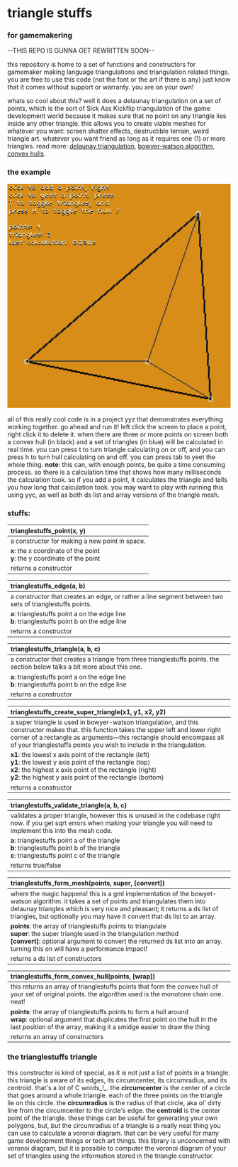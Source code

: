 # triangle stuffs

### for gamemakering

--THIS REPO IS GUNNA GET REWRITTEN SOON--

this repository is home to a set of functions and constructors for gamemaker making language triangulations and triangulation related things. you are free to use this code (not the font or the art if there is any) just know that it comes without support or warranty. you are on your own!

whats so cool about this? well it does a delaunay triangulation on a set of points, which is the sort of Sick Ass Kickflip triangulation of the game development world because it makes sure that no point on any triangle lies inside any other triangle. this allows you to create viable meshes for whatever you want: screen shatter effects, destructible terrain, weird triangle art. whatever you want friend as long as it requires one (1) or more triangles. read more: [delaunay triangulation](https://en.wikipedia.org/wiki/Delaunay_triangulation), [bowyer-watson algorithm](https://en.wikipedia.org/wiki/Bowyer–Watson_algorithm), [convex hulls](https://en.wikipedia.org/wiki/Convex_hull_algorithms).

### the example

![logo](https://github.com/attic-stuff/trianglestuffs-for-gamemaker/blob/main/logo.png)

all of this really cool code is in a project yyz that demonstrates everything working together. go ahead and run it! left click the screen to place a point, right click it to delete it. when there are three or more points on screen both a convex hull (in black) and a set of triangles (in blue) will be calculated in real time. you can press t to turn triangle calculating on or off, and you can press h to turn hull calculating on and off. you can press tab to yeet the whole thing. **note**: this can, with enough points, be quite a time consuming process. so there is a calculation time that shows how many milliseconds the calculation took. so if you add a point, it calculates the triangle and tells you how long that calculation took. you may want to play with running this using yyc, as well as both ds list and array versions of the triangle mesh.

### stuffs:

| trianglestuffs_point(x, y)                                   |
| :----------------------------------------------------------- |
| a constructor for making a new point in space.               |
| **x**: the x coordinate of the point<br />**y**: the y coordinate of the point |
| returns a constructor                                        |

| trianglestuffs_edge(a, b)                                    |
| :----------------------------------------------------------- |
| a constructor that creates an edge, or rather a line segment between two sets of trianglestuffs points. |
| **a**: trianglestuffs point a on the edge line<br />**b**: trianglestuffs point b on the edge line |
| returns a constructor                                        |

| trianglestuffs_triangle(a, b, c)                             |
| :----------------------------------------------------------- |
| a constructor that creates a triangle from three trianglestuffs points. the section below talks a bit more about this one. |
| **a**: trianglestuffs point a on the edge line<br />**b**: trianglestuffs point b on the edge line |
| returns a constructor                                        |

| trianglestuffs_create_super_triangle(x1, y1, x2, y2)         |
| :----------------------------------------------------------- |
| a super triangle is used in bowyer-watson triangulation, and this constructor makes that. this function takes the upper left and lower right corner of a rectangle as arguments—this rectangle should encompass all of your trianglestuffs points you wish to include in the triangulation. |
| **x1**: the lowest x axis point of the rectangle (left)<br />**y1**: the lowest y axis point of the rectangle (top)<br />**x2**: the highest x axis point of the rectangle (right)<br />**y2**: the highest y axis point of the rectangle (bottom) |
| returns a constructor                                        |

| trianglestuffs_validate_triangle(a, b, c)                    |
| :----------------------------------------------------------- |
| validates a proper triangle, however this is unused in the codebase right now. if you get sqrt errors when making your triangle you will need to implement this into the mesh code. |
| **a**: trianglestuffs point a of the triangle<br />**b**: trianglestuffs point b of the triangle<br />**c**: trianglestuffs point c of the triangle |
| returns true/false                                           |

| trianglestuffs_form_mesh(points, super, [convert])           |
| :----------------------------------------------------------- |
| where the magic happens! this is a gml implementation of the bowyet-watson algorithm. it takes a set of points and triangulates them into delaunay triangles which is very nice and pleasant; it returns a ds list of triangles, but optionally you may have it convert that ds list to an array. |
| **points**: the array of trianglestuffs points to triangulate<br />**super**: the super triangle used in the triangulation method<br />**[convert]**: optional argument to convert the returned ds list into an array. turning this on will have a performance impact! |
| returns a ds list of constructors                            |

| trianglestuffs_form_convex_hull(points, [wrap])              |
| :----------------------------------------------------------- |
| this returns an array of trianglestuffs points that form the convex hull of your set of original points. the algorithm used is the monotone chain one. neat! |
| **points**: the array of trianglestuffs points to form a hull around<br />**wrap**: optional argument that duplicates the first point on the hull in the last position of the array, making it a smidge easier to draw the thing |
| returns an array of constructors                             |

### the trianglestuffs triangle

this constructor is kind of special, as it is not just a list of points in a triangle. this triangle is aware of its edges, its circumcenter, its circumradius, and its centroid. that's a lot of C words_!_. the **circumcenter** is the center of a circle that goes around a whole triangle. each of the three points on the triangle lie on this circle. the **circumradius** is the radius of that circle, aka ol' dirty line from the circumcenter to the circle's edge.  the **centroid** is the center point of the triangle. these things can be useful for generating your own polygons, but, *but* the circumradius of a triangle is a really neat thing you can use to calculate a voronoi diagram. that can be very useful for many game development things or tech art things. this library is unconcerned with voronoi diagram, but it is possible to computer the voronoi diagram of your set of triangles using the information stored in the triangle constructor.